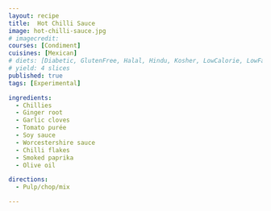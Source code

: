 ```yaml
---
layout: recipe
title:  Hot Chilli Sauce
image: hot-chilli-sauce.jpg
# imagecredit:
courses: [Condiment]
cuisines: [Mexican]
# diets: [Diabetic, GlutenFree, Halal, Hindu, Kosher, LowCalorie, LowFat, LowLactose, LowSalt, Vegan, Vegetarian]
# yield: 4 slices
published: true
tags: [Experimental]

ingredients:
  - Chillies
  - Ginger root
  - Garlic cloves
  - Tomato purée
  - Soy sauce
  - Worcestershire sauce
  - Chilli flakes
  - Smoked paprika
  - Olive oil

directions:
  - Pulp/chop/mix

---
```

